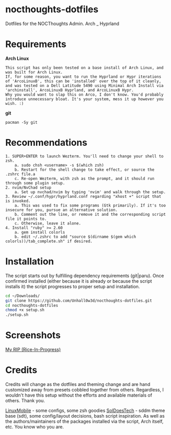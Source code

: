 # nocthoughts-dotfiles
Dotfiles for the NOCThoughts Admin. Arch _ Hyprland


# Requirements

**Arch Linux**
```
This script has only been tested on a base install of Arch Linux, and was built for Arch Linux.
If, for some reason, you want to run the Hyprland or Hypr iterations of 'ArcoLinuxB', this can be 'installed' over the top of it cleanly, and was tested on a Dell Latitude 5490 using Minimal Arch Install via 'archinstall', ArcoLinuxB Hyprland, and ArcoLinuxB Hypr.
Why you would want to slap this on Arco, I don't know. You'd probably introduce unnecessary bloat. It's your system, mess it up however you wish. :)
```

**git**
```
pacman -Sy git
```

# Recommendations

```text
1. SUPER+ENTER to launch Wezterm. You'll need to change your shell to zsh.
    a. sudo chsh <username> -s $(which zsh)
    b. Restart for the shell change to take effect, or source the .zshrc file.a
    c. Re-open Wezterm, with zsh as the prompt, and it should run through some plugin setup.
2. nvim/NvChad setup
    a. Set up nvchad/nvim by typing 'nvim' and walk through the setup.
3. Review ~/.conf/hypr/hyprland.conf regarding "xhost +" script that is invoked.
    a. This was used to fix some programs (Gtk primarily). If it's too insecure for you, pursue an alternative solution.
    b. Comment out the line, or remove it and the corresponding script file it points to.
    c. Otherwise, leave it alone.
4. Install "ruby" >= 2.60
    a. gem install colorls
    b. edit ~/.zshrc to add "source $(dirname $(gem which colorls))/tab_complete.sh" if desired.
```

# Installation

The script starts out by fulfilling dependency requirements (git|paru).
Once confirmed installed (either because it is already or because the script installs it) the script progresses to proper setup and installation.

```zsh
cd ~/Downloads/
git clone https://github.com/Unhall0w3d/nocthoughts-dotfiles.git
cd nocthoughts-dotfiles
chmod +x setup.sh
./setup.sh
```

# Screenshots

[My RIP (Rice-In-Progress)](https://imgur.com/a/BlS3xBe)

# Credits

Credits will change as the dotfiles and theming change and are hand customized away from presets cobbled together from others. Regardless, I wouldn't have this setup without the efforts and available materials of others. Thank you.

[LinuxMobile](https://github.com/linuxmobile) - some configs, some zsh goodies
[SolDoesTech](https://github.com/SolDoesTech) - sddm theme base (sdt), some config/layout decisions, bash script inspiration.
As well as the authors/maintainers of the packages installed via the script, Arch itself, etc. You know who you are.